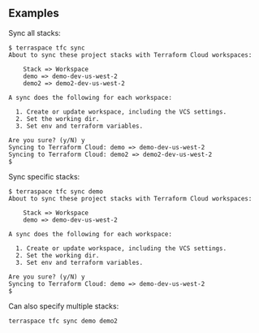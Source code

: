 ## Examples

Sync all stacks:

    $ terraspace tfc sync
    About to sync these project stacks with Terraform Cloud workspaces:

        Stack => Workspace
        demo => demo-dev-us-west-2
        demo2 => demo2-dev-us-west-2

    A sync does the following for each workspace:

      1. Create or update workspace, including the VCS settings.
      2. Set the working dir.
      3. Set env and terraform variables.

    Are you sure? (y/N) y
    Syncing to Terraform Cloud: demo => demo-dev-us-west-2
    Syncing to Terraform Cloud: demo2 => demo2-dev-us-west-2
    $

Sync specific stacks:

    $ terraspace tfc sync demo
    About to sync these project stacks with Terraform Cloud workspaces:

        Stack => Workspace
        demo => demo-dev-us-west-2

    A sync does the following for each workspace:

      1. Create or update workspace, including the VCS settings.
      2. Set the working dir.
      3. Set env and terraform variables.

    Are you sure? (y/N) y
    Syncing to Terraform Cloud: demo => demo-dev-us-west-2
    $

Can also specify multiple stacks:

    terraspace tfc sync demo demo2
